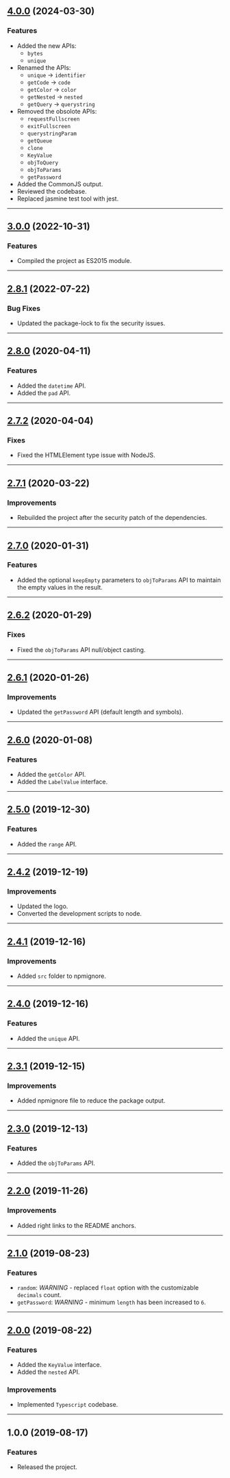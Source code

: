 <a name="4.0.0"></a>

## [4.0.0](https://github.com/zosma180/jackknife/compare/3.8.0...4.0.0) (2024-03-30)

### Features

- Added the new APIs:
    - `bytes`
    - `unique`
- Renamed the APIs:
    - `unique` -> `identifier`
    - `getCode` -> `code`
    - `getColor` -> `color`
    - `getNested` -> `nested`
    - `getQuery` -> `querystring`
- Removed the obsolote APIs:
    - `requestFullscreen`
    - `exitFullscreen`
    - `querystringParam`
    - `getQueue`
    - `clone`
    - `KeyValue`
    - `objToQuery`
    - `objToParams`
    - `getPassword`
- Added the CommonJS output.
- Reviewed the codebase.
- Replaced jasmine test tool with jest.

---

<a name="3.0.0"></a>

## [3.0.0](https://github.com/zosma180/jackknife/compare/2.8.1...3.0.0) (2022-10-31)

### Features

- Compiled the project as ES2015 module.

---

<a name="2.8.1"></a>

## [2.8.1](https://github.com/zosma180/jackknife/compare/2.8.0...2.8.1) (2022-07-22)

### Bug Fixes

- Updated the package-lock to fix the security issues.

---

<a name="2.8.0"></a>

## [2.8.0](https://github.com/zosma180/jackknife/compare/2.7.2...2.8.0) (2020-04-11)

### Features

* Added the `datetime` API.
* Added the `pad` API.

---

<a name="2.7.2"></a>

## [2.7.2](https://github.com/zosma180/jackknife/compare/2.7.1...2.7.2) (2020-04-04)

### Fixes

* Fixed the HTMLElement type issue with NodeJS.

---

<a name="2.7.1"></a>

## [2.7.1](https://github.com/zosma180/jackknife/compare/2.7.0...2.7.1) (2020-03-22)

### Improvements

* Rebuilded the project after the security patch of the dependencies.

---

<a name="2.7.0"></a>

## [2.7.0](https://github.com/zosma180/jackknife/compare/2.6.2...2.7.0) (2020-01-31)

### Features

* Added the optional `keepEmpty` parameters to `objToParams` API to maintain the empty values in the result.

---

<a name="2.6.2"></a>

## [2.6.2](https://github.com/zosma180/jackknife/compare/2.6.1...2.6.2) (2020-01-29)

### Fixes

* Fixed the `objToParams` API null/object casting.

---

<a name="2.6.1"></a>

## [2.6.1](https://github.com/zosma180/jackknife/compare/2.6.0...2.6.1) (2020-01-26)

### Improvements

* Updated the `getPassword` API (default length and symbols).

---

<a name="2.6.0"></a>

## [2.6.0](https://github.com/zosma180/jackknife/compare/2.5.0...2.6.0) (2020-01-08)

### Features

* Added the `getColor` API.
* Added the `LabelValue` interface.

---

<a name="2.5.0"></a>

## [2.5.0](https://github.com/zosma180/jackknife/compare/2.4.2...2.5.0) (2019-12-30)

### Features

* Added the `range` API.

---

<a name="2.4.2"></a>

## [2.4.2](https://github.com/zosma180/jackknife/compare/2.4.1...2.4.2) (2019-12-19)

### Improvements

* Updated the logo.
* Converted the development scripts to node.

---

<a name="2.4.1"></a>

## [2.4.1](https://github.com/zosma180/jackknife/compare/2.4.0...2.4.1) (2019-12-16)

### Improvements

* Added `src` folder to npmignore.

---

<a name="2.4.0"></a>

## [2.4.0](https://github.com/zosma180/jackknife/compare/2.3.1...2.4.0) (2019-12-16)

### Features

* Added the `unique` API.

---

<a name="2.3.1"></a>

## [2.3.1](https://github.com/zosma180/jackknife/compare/2.3.0...2.3.1) (2019-12-15)

### Improvements

* Added npmignore file to reduce the package output.

---

<a name="2.3.0"></a>

## [2.3.0](https://github.com/zosma180/jackknife/compare/2.2.0...2.3.0) (2019-12-13)

### Features

* Added the `objToParams` API.

---

<a name="2.2.0"></a>

## [2.2.0](https://github.com/zosma180/jackknife/compare/2.1.0...2.2.0) (2019-11-26)

### Improvements

* Added right links to the README anchors.

---

<a name="2.1.0"></a>

## [2.1.0](https://github.com/zosma180/jackknife/compare/2.0.0...2.1.0) (2019-08-23)

### Features

* `random`: *WARNING* - replaced `float` option with the customizable `decimals` count.
* `getPassword`: *WARNING* - minimum `length` has been increased to `6`.

---

<a name="2.0.0"></a>

## [2.0.0](https://github.com/zosma180/jackknife/compare/1.0.0...2.0.0) (2019-08-22)

### Features

* Added the `KeyValue` interface.
* Added the `nested` API.

### Improvements

* Implemented `Typescript` codebase.

---

<a name="1.0.0"></a>

## 1.0.0 (2019-08-17)

### Features

* Released the project.
